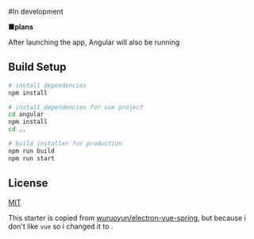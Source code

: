 #In development

__■plans__

After launching the app, Angular will also be running


## Build Setup

``` bash
# install dependencies
npm install

# install dependencies for vue project
cd angular
npm install
cd ..

# build installer for production
npm run build
npm run start
```

## License

[MIT](LICENSE)

This starter is copied from [wuruoyun/electron-vue-spring](https://github.com/wuruoyun/electron-vue-spring), but because i don't like `vue` so i changed it to .
